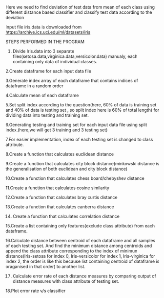Here we need to find deviation of test data from mean of each class using different distance based classifier and classify test data according to the deviation

Input file iris.data is downloaded from https://archive.ics.uci.edu/ml/datasets/iris

STEPS PERFORMED IN THE PROGRAM

1. Divide Iris.data into 3 separate files(setosa.data,virginica.data,versicolor.data) manualy, each containing only data of individual classes.

2.Create dataframe for each input data file

3.Generate index array of each dataframe that contains indices of dataframe in a random order

4.Calculate mean of each dataframe

5.Set split index according to the question(here, 60% of data is training set and 40% of data is testing set , so split index here is 60% of total length) for dividing data into testing and training set.

6.Generating testing and training set for each input data file using split index.(here,we will get 3 training and 3 testing set)

7.For easier implementation, index of each testing set is changed to class attribute.

8.Create a function that calculates euclidean distance

9.Create a function that calculates city block distance(minkowski distance is the generalisation of both euclidean and city block distance)

10.Create a function that calculates chess board/chebyshev distance

11.Create a function that calculates cosine similarity

12.Create a function that calculates bray curtis distance

13.Create a function that calculates canberra distance

14. Create a function that calculates correlation distance

15.Create a list containing only features(exclude class attribute) from each dataframe.

16.Calculate distance between centroid of each dataframe and all samples of each testing set. And find the minimum distance among centroids and append the class attribute corresponding to the index of minimun distance(Iris-setosa for index 0, Iris-versicolor for index 1, Iris-virginica for index 2, the order is like this because list containing centroid of dataframe is oraganised in that order) to another list.

17. Calculate error rate of each distance measures by comparing output of distance measures with class attribute of testing set.

18.Plot error rate v/s classifier

 
